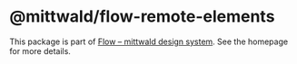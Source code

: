 # @mittwald/flow-remote-elements

This package is part of
[Flow – mittwald design system](https://mittwald.github.io/flow/). See the
homepage for more details.
